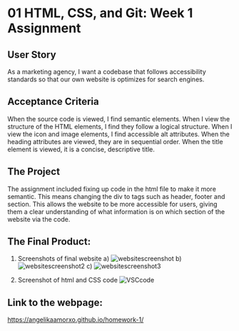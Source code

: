 # 01 HTML, CSS, and Git: Week 1 Assignment

## User Story
As a marketing agency, I want a codebase that follows accessibility standards so that our own website is optimizes for search engines. 

## Acceptance Criteria
When the source code is viewed, I find semantic elements. 
When I view the structure of the HTML elements, I find they follow a logical structure.
When I view the icon and image elements, I find accessible alt attributes.
When the heading attributes are viewed, they are in sequential order.
When the title element is viewed, it is a concise, descriptive title.

## The Project
The assignment included fixing up code in the html file to make it more semantic. This means changing the div to tags such as header, footer and section. This allows the website to be more accessible for users, giving them a clear understanding of what information is on which section of the website via the code. 
  
## The Final Product: 
1. Screenshots of final website
  a) ![websitescreenshot](https://user-images.githubusercontent.com/94064933/145342707-8ba635a6-8700-4298-9c2c-55bfa626a37f.PNG)
  b) ![websitescreenshot2](https://user-images.githubusercontent.com/94064933/145342741-773b1c98-9540-4e20-b4be-131a97fd48e6.PNG)
  c) ![websitescreenshot3](https://user-images.githubusercontent.com/94064933/145342751-70efae20-8e33-46ba-9233-09d29a59bd90.PNG)
  
2. Screenshot of html and CSS code
![VSCcode](https://user-images.githubusercontent.com/94064933/145340263-05e72bde-b259-4ee5-bf1b-e52d7b45cb44.PNG)

## Link to the webpage:
https://angelikaamorxo.github.io/homework-1/
